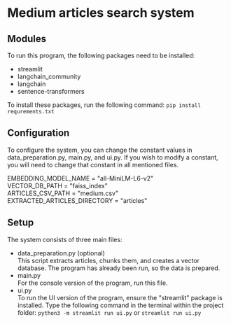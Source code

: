 # Medium articles search system

## Modules
To run this program, the following packages need to be installed:
- streamlit
- langchain_community
- langchain
- sentence-transformers

To install these packages, run the following command: `pip install requrements.txt`


## Configuration
To configure the system, you can change the constant values in data_preparation.py, main.py, and ui.py. If you wish to modify a constant, you will need to change that constant in all mentioned files.

EMBEDDING_MODEL_NAME = "all-MiniLM-L6-v2"  
VECTOR_DB_PATH = "faiss_index"  
ARTICLES_CSV_PATH = "medium.csv"  
EXTRACTED_ARTICLES_DIRECTORY = "articles"

## Setup
The system consists of three main files:
-  data_preparation.py (optional)  
    This script extracts articles, chunks them, and creates a vector database. The program has already been run, so the data is prepared.
-  main.py  
For the console version of the program, run this file.
-  ui.py  
To run the UI version of the program, ensure the "streamlit" package is installed. Type the following command in the terminal within the project folder: `python3 -m streamlit run ui.py` or  `streamlit run ui.py`
